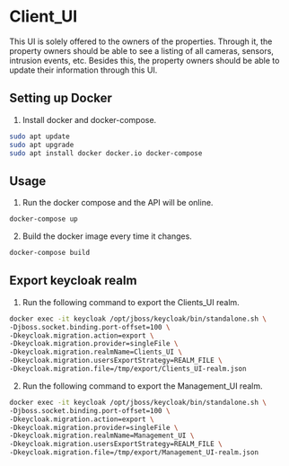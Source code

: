 # Client_UI

This UI is solely offered to the owners of the properties. Through it, the property owners should be able to see a listing of all cameras, sensors, intrusion events, etc. Besides this, the property owners should be able to update their information through this UI.

## Setting up Docker

1. Install docker and docker-compose.
```bash
sudo apt update    
sudo apt upgrade    
sudo apt install docker docker.io docker-compose
```

## Usage

1. Run the docker compose and the API will be online.
```bash
docker-compose up
```

2. Build the docker image every time it changes.
```bash
docker-compose build
```

## Export keycloak realm

1. Run the following command to export the Clients_UI realm.
```bash
docker exec -it keycloak /opt/jboss/keycloak/bin/standalone.sh \
-Djboss.socket.binding.port-offset=100 \
-Dkeycloak.migration.action=export \
-Dkeycloak.migration.provider=singleFile \
-Dkeycloak.migration.realmName=Clients_UI \
-Dkeycloak.migration.usersExportStrategy=REALM_FILE \
-Dkeycloak.migration.file=/tmp/export/Clients_UI-realm.json
```

2. Run the following command to export the Management_UI realm.
```bash
docker exec -it keycloak /opt/jboss/keycloak/bin/standalone.sh \
-Djboss.socket.binding.port-offset=100 \
-Dkeycloak.migration.action=export \
-Dkeycloak.migration.provider=singleFile \
-Dkeycloak.migration.realmName=Management_UI \
-Dkeycloak.migration.usersExportStrategy=REALM_FILE \
-Dkeycloak.migration.file=/tmp/export/Management_UI-realm.json
```